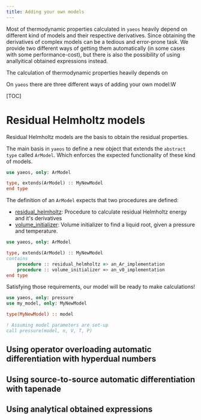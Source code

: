 ```yaml
---
title: Adding your own models
---
```


Most of thermodynamic properties calculated in `yaeos` heavily depend on
different kind of models and their respective derivatives.
Since obtaining the derivatives of complex models can be a tedious and
error-prone task. We provide two different ways of getting them automatically
(in some cases with some performance-cost), but there is also the possibility
of using anallyitical obtained expressions instead.

The calculation of thermodynamic properties heavily depends on 

On `yaeos` there are three different ways of adding your own model:W

[TOC]

# Residual Helmholtz models
Residual Helmholtz models are the basis to obtain the residual properties.

The main basis in `yaeos` to define a new object that extends the `abstract type` called `ArModel`. Which enforces the expected functionality of these
kind of models.

```fortran
use yaeos, only: ArModel

type, extends(ArModel) :: MyNewModel
end type
```

The definition of an `ArModel` expects that two procedures are defined:

- [residual_helmholtz](../../interface/abs_residual_helmholtz.html): Procedure to calculate residual Helmholtz energy and it's derivatives
- [volume_initializer](../../interface/abs_volume_initializer.html): Volume initializer to find a liquid root, given a pressure and temperature.

```fortran
use yaeos, only: ArModel

type, extends(ArModel) :: MyNewModel
contains
    procedure :: residual_helmholtz => an_Ar_implementation
    procedure :: volume_initializer => an_v0_implementation
end type
```

Satisfying those requirements, our model will be ready to make calculations!

```fortran
use yaeos, only: pressure
use my_model, only: MyNewModel

type(MyNewModel) :: model

! Assuming model parameters are set-up
call pressure(model, n, V, T, P)
```

## Using operator overloading automatic differentiation with hyperdual numbers

## Using source-to-source automatic differentiation with tapenade

## Using analytical obtained expressions